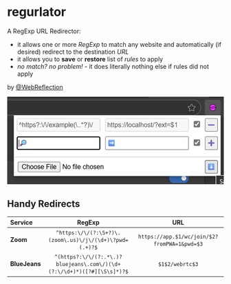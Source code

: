 # regurlator

A RegExp URL Redirector:

  * it allows one or more *RegExp* to match any website and automatically (if desired) redirect to the destination *URL*
  * it allows you to **save** or **restore** list of *rules* to apply
  * *no match? no problem!* - it does literally nothing else if rules did not apply

by [@WebReflection](https://x.com/WebReflection)

![regurlator popup example](./regurlator.png)

## Handy Redirects

| Service     | RegExp | URL |
| :---------- | :----: | :-: |
| **Zoom**    | `^https:\/\/(?:\S+?)\.(zoom\.us)\/j\/(\d+)\?pwd=(.+)?$` | `https://app.$1/wc/join/$2?fromPWA=1&pwd=$3` |
| **BlueJeans** | `^(https?:\/\/(?:.*\.)?bluejeans\.com\/)(\d+(?:\/\d+)*)([?#][\S\s]*)?$` | `$1$2/webrtc$3` |
